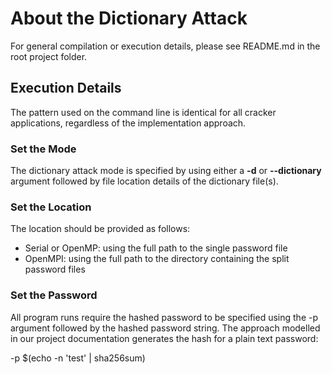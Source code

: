 # About the Dictionary Attack

For general compilation or execution details, please see README.md in the root project folder.

## Execution Details

The pattern used on the command line is identical for all cracker applications, regardless of the implementation approach.

### Set the Mode

The dictionary attack mode is specified by using either a **-d** or **--dictionary** argument followed by file location details of the dictionary file(s).

### Set the Location

The location should be provided as follows:

* Serial or OpenMP: using the full path to the single password file
* OpenMPI: using the full path to the directory containing the split password files

### Set the Password

All program runs require the hashed password to be specified using the -p argument followed by the hashed password string. The approach modelled in our project documentation generates the hash for a plain text password: 

-p $(echo -n 'test' | sha256sum) 